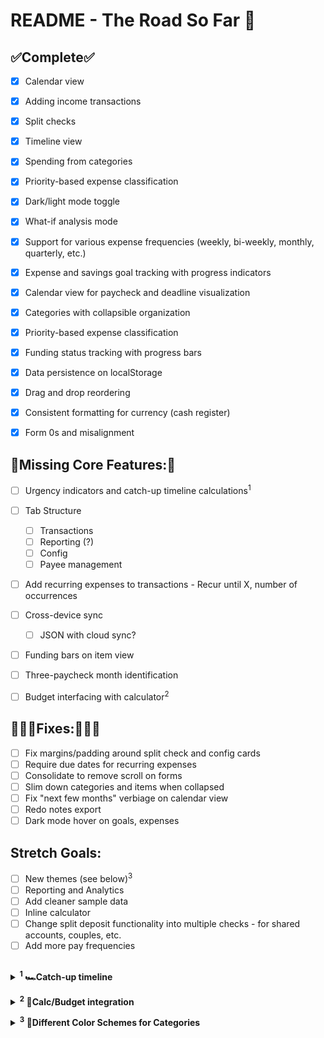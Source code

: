 

# README - The Road So Far 🦜


## **✅Complete✅**
 - [x] Calendar view
 - [x] Adding income transactions
 - [x] Split checks
 - [x] Timeline view
 - [x] Spending from categories
 - [x] Priority-based expense classification
 - [x] Dark/light mode toggle
 - [x] What-if analysis mode
 - [x] Support for various expense frequencies (weekly, bi-weekly, monthly, quarterly, etc.)
 - [x] Expense and savings goal tracking with progress indicators
 - [x] Calendar view for paycheck and deadline visualization
 - [x] Categories with collapsible organization
 - [x] Priority-based expense classification
 - [x] Funding status tracking with progress bars
 - [x] Data persistence on localStorage
 - [x] Drag and drop reordering
 - [X] Consistent formatting for currency (cash register)
  - [X] Form 0s and misalignment



## **🚧Missing Core Features:🚧**

 - [ ] Urgency indicators and catch-up timeline calculations<sup>1</sup>
 - [ ] Tab Structure
	 - [ ] Transactions
	 - [ ] Reporting (?)
	 - [ ] Config
	 - [ ] Payee management
 - [ ]  Add recurring expenses to transactions
        - Recur until X, number of occurrences 
 - [ ] Cross-device sync
	 - [ ] JSON with cloud sync?
 - [ ] Funding bars on item view
 - [ ] Three-paycheck month identification
 - [ ] Budget interfacing with calculator<sup>2</sup>
 


## **👩🏼‍🔧Fixes:👩🏼‍🔧**

 - [ ] Fix margins/padding around split check and config cards
 - [ ] Require due dates for recurring expenses
 - [ ] Consolidate to remove scroll on forms
 - [ ] Slim down categories and items when collapsed
 - [ ] Fix "next few months" verbiage on calendar view
 - [ ] Redo notes export
 - [ ] Dark mode hover on goals, expenses

## **Stretch Goals:**

 - [ ] New themes (see below)<sup>3</sup>
 - [ ] Reporting and Analytics
 - [ ] Add cleaner sample data
 - [ ] Inline calculator
 - [ ] Change split deposit functionality into multiple checks - for shared accounts, couples, etc.
 - [ ] Add more pay frequencies

##

**<details><summary> <sup>1</sup> 🏎️Catch-up timeline </summary>**

>How should you handle things you've already got money for? For example, for one of your yearly expenses, you've already got a few months' worth squirreled away.

**Option 1: "Amount Already Saved" Field**
*Add a field to expenses/goals where you can specify how much you've already set aside. The calculator would then:*
-   Show your remaining needed allocation
-   Calculate a "catch-up timeline"
-   Optionally reduce your bi-weekly allocation until you're back on track

**Option 2: "Funding Status" Tracking**
*Add a progress indicator that shows:*
-   Total needed for the expense
-   Amount already saved
-   Remaining to save
-   Whether you can reduce/pause this allocation

**Option 3: "Smart Allocation Adjustment"**
*The calculator could automatically:*
-   Detect when you're ahead on an expense
-   Suggest reducing the bi-weekly amount
- Show you how the extra money could be reallocated
</details>

**<details><summary> <sup>2</sup> 🔗Calc/Budget integration</summary>**
**1. Update the paySchedule state to use actual account IDs:**
```
const [paySchedule, setPaySchedule] = useState({ startDate: '2025-06-15', 
frequency: 'bi-weekly', 
splitPaycheck: false, 
primaryAmount: 2200, 
secondaryAmount: 600, 
secondaryDaysEarly: 2, 
primaryAccountId: 1, // Reference to actual account secondaryAccountId: 2 // Reference to actual account 
 });
```
**2. Update the split paycheck configuration to use account dropdowns**

```{paySchedule.splitPaycheck && (
  <div className="space-y-4">
    <div className="grid grid-cols-1 md:grid-cols-2 gap-4">
      <div>
        <label className="block text-sm font-medium mb-1">Primary Bank Account</label>
        <select
          value={paySchedule.primaryAccountId}
          onChange={(e) => setPaySchedule(prev => ({ ...prev, primaryAccountId: parseInt(e.target.value) }))}
          className={`w-full p-2 border rounded mb-2 ${darkMode ? 'bg-gray-700 border-gray-600' : 'bg-white border-gray-300'}`}
        >
          {accounts.map(account => (
            <option key={account.id} value={account.id}>{account.name} ({account.bankName})</option>
          ))}
        </select>
        <div className="relative">
          <span className="absolute left-3 top-1/2 transform -translate-y-1/2 text-gray-400">$</span>
          <input
            type="number"
            value={paySchedule.primaryAmount}
            onChange={(e) => setPaySchedule(prev => ({ ...prev, primaryAmount: parseFloat(e.target.value) || 0 }))}
            className={`w-full pl-8 p-2 border rounded ${darkMode ? 'bg-gray-700 border-gray-600' : 'bg-white border-gray-300'}`}
          />
        </div>
        <div className="text-xs text-gray-500 mt-1">Main deposit</div>
      </div>

      <div>
        <label className="block text-sm font-medium mb-1">Secondary Bank Account</label>
        <select
          value={paySchedule.secondaryAccountId}
          onChange={(e) => setPaySchedule(prev => ({ ...prev, secondaryAccountId: parseInt(e.target.value) }))}
          className={`w-full p-2 border rounded mb-2 ${darkMode ? 'bg-gray-700 border-gray-600' : 'bg-white border-gray-300'}`}
        >
          {accounts.filter(acc => acc.id !== paySchedule.primaryAccountId).map(account => (
            <option key={account.id} value={account.id}>{account.name} ({account.bankName})</option>
          ))}
        </select>
        <div className="relative">
          <span className="absolute left-3 top-1/2 transform -translate-y-1/2 text-gray-400">$</span>
          <input
            type="number"
            value={paySchedule.secondaryAmount}
            onChange={(e) => setPaySchedule(prev => ({ ...prev, secondaryAmount: parseFloat(e.target.value) || 0 }))}
            className={`w-full pl-8 p-2 border rounded ${darkMode ? 'bg-gray-700 border-gray-600' : 'bg-white border-gray-300'}`}
          />
        </div>
        <div className="text-xs text-gray-500 mt-1">Early deposit</div>
      </div>
    </div>

    <div className="grid grid-cols-1 md:grid-cols-3 gap-4">
      <div>
        <label className="block text-sm font-medium mb-1">Days Early for Secondary Bank</label>
        <input
          type="number"
          min="1"
          max="5"
          value={paySchedule.secondaryDaysEarly}
          onChange={(e) => setPaySchedule(prev => ({ ...prev, secondaryDaysEarly: parseInt(e.target.value) || 2 }))}
          className={`w-full p-2 border rounded ${darkMode ? 'bg-gray-700 border-gray-600' : 'bg-white border-gray-300'}`}
        />
        <div className="text-xs text-gray-500 mt-1">days before main deposit</div>
      </div>

      <div>
        <label className="block text-sm font-medium mb-1">Total</label>
        <div className={`w-full p-2 border rounded ${darkMode ? 'bg-gray-800 border-gray-600' : 'bg-gray-100 border-gray-300'} text-center font-semibold`}>
          ${(paySchedule.primaryAmount + paySchedule.secondaryAmount).toFixed(2)}
        </div>
        <div className="text-xs text-gray-500 mt-1 text-center">Combined</div>
      </div>
    </div>
  </div>
)}
```
**3. Update the calendar event generation to use actual account names:**
```
const generatePaycheckEventsWithSplit = (paySchedule, currentPay, accounts) => {
  const events = [];
  const primaryDates = generatePaycheckDates(paySchedule);

  primaryDates.forEach((date, index) => {
    const primaryAmount = paySchedule.splitPaycheck ? paySchedule.primaryAmount : currentPay;
    const primaryAccount = accounts.find(acc => acc.id === paySchedule.primaryAccountId);

    // Add primary paycheck
    events.push({
      date: new Date(date),
      type: 'paycheck',
      subtype: 'primary',
      title: paySchedule.splitPaycheck ? `${primaryAccount?.name || 'Primary Bank'}` : `Paycheck #${index + 1}`,
      amount: primaryAmount,
      description: `${paySchedule.splitPaycheck ? 'Main deposit' : 'Bi-weekly income'}: $${primaryAmount.toFixed(2)}${primaryAccount ? ` → ${primaryAccount.name}` : ''}`,
      accountId: paySchedule.splitPaycheck ? paySchedule.primaryAccountId : null
    });
```

Add secondary paycheck if split is enabled

   ```
    if (paySchedule.splitPaycheck && paySchedule.secondaryAmount > 0) {
      const secondaryDate = new Date(date);
      secondaryDate.setDate(date.getDate() - paySchedule.secondaryDaysEarly);
      const secondaryAccount = accounts.find(acc => acc.id === paySchedule.secondaryAccountId);

      events.push({
        date: secondaryDate,
        type: 'paycheck',
        subtype: 'secondary',
        title: `${secondaryAccount?.name || 'Secondary Bank'}`,
        amount: paySchedule.secondaryAmount,
        description: `Early deposit: $${paySchedule.secondaryAmount.toFixed(2)} (${paySchedule.secondaryDaysEarly} days early) → ${secondaryAccount?.name || 'Secondary Bank'}`,
        accountId: paySchedule.secondaryAccountId
      });
    }
  });

  return events.sort((a, b) => a.date - b.date);
};
```
**4. Update the calendar call to pass accounts:**

Update this in generateCalendarEvents:

```
const paycheckEvents = generatePaycheckEventsWithSplit(paySchedule, currentPay, accounts);
```

And update your CalendarView call to pass accounts:

```
<CalendarView
events={[]}
darkMode={darkMode}
currentPay={currentPay}
paySchedule={paySchedule}
savingsGoals={savingsGoals}
expenses={expenses}
categories={categories}
frequencyOptions={frequencyOptions}
accounts={accounts} // Add this
/>
```
</details>


**<details><summary> <sup>3</sup> 🎨Different Color Schemes for Categories</summary>**

 >Seasonal themes: Spring pastels, autumn warmth, winter blues, summer brights

**✨Seasonal Theme Features**:✨ 

- **🌸 Spring**: Soft pastels - pinks, greens, purples, yellows  
- **☀️ Summer**: Vibrant warmth - oranges, yellows, reds, bright pinks  
- **🍂 Autumn**: Rich earth tones - ambers, deep oranges, warm reds
- **❄️ Winter**: Cool elegance - blues, slates, indigos, cyans

**🎮 How to Use**:🎮 

- Theme selector in the top-right header with a gradient button showing current theme
- Hover to see options - dropdown appears with all four seasonal themes
- One-click switching - instantly updates all category colors
- Auto-updates existing categories when you change themes

**🎨 Smart Features**:🎨

- Each theme has 8 coordinated colors for variety
- Gradient accent colors that match each season's vibe
- Existing categories automatically get new colors when switching
- New categories will use the current theme's palette
</details>